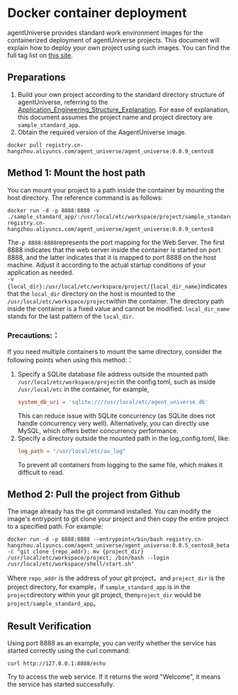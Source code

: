 # Docker container deployment

agentUniverse provides standard work environment images for the containerized deployment of agentUniverse projects. This document will explain how to deploy your own project using such images. You can find the full tag list on  [this site](https://cr.console.aliyun.com/repository/cn-hangzhou/agent_universe/agent_universe/images).

## Preparations
1.  Build your own project according to the standard directory structure of agentUniverse, referring to the [Application_Engineering_Structure_Explanation](../../../Get_Start/1.Application_Project_Structure_and_Explanation.md). For ease of explanation, this document assumes the project name and project directory are `sample_standard_app`.
2.   Obtain the required version of the AagentUniverse image.
```shell
docker pull registry.cn-hangzhou.aliyuncs.com/agent_universe/agent_universe:0.0.9_centos8
```


## Method 1: Mount the host path
You can mount your project to a path inside the container by mounting the host directory. The reference command is as follows:
```shell
docker run -d -p 8888:8888 -v ./sample_standard_app/:/usr/local/etc/workspace/project/sample_standard_app registry.cn-hangzhou.aliyuncs.com/agent_universe/agent_universe:0.0.9_centos8
```
The`-p 8888:8888`represents the port mapping for the Web Server. The first 8888 indicates that the web server inside the container is started on port 8888, and the latter indicates that it is mapped to port 8888 on the host machine. Adjust it according to the actual startup conditions of your application as needed.  
`-v {local_dir}:/usr/local/etc/workspace/project/{local_dir_name}`indicates that the `local_dir` directory on the host is mounted to the `/usr/local/etc/workspace/project`within the container. The directory path inside the container is a fixed value and cannot be modified. `local_dir_name` stands for the last pattern of the `local_dir`.

### Precautions:：
If you need multiple containers to mount the same directory, consider the following points when using this method:：
1. Specify a SQLite database file address outside the mounted path `/usr/local/etc/workspace/project`in the config.toml, such as inside `/usr/local/etc` in the container, for example,
    ```toml
    system_db_uri = 'sqlite:////usr/local/etc/agent_universe.db'
    ```
    This can reduce issue with SQLite concurrency (as SQLite does not handle concurrency very well). Alternatively, you can directly use MySQL, which offers better concurrency performance.
2. Specify a directory outside the mounted path in the log_config.toml, like:
    ```toml
    log_path = "/usr/local/etc/au_log"
    ```
    To prevent all containers from logging to the same file, which makes it difficult to read.

## Method 2: Pull the project from Github
The image already has the git command installed. You can modify the image's entrypoint to git clone your project and then copy the entire project to a specified path. For example:
```shell
docker run -d -p 8888:8888 --entrypoint=/bin/bash registry.cn-hangzhou.aliyuncs.com/agent_universe/agent_universe:0.0.5_centos8_beta -c "git clone {repo_addr}; mv {project_dir} /usr/local/etc/workspace/project; /bin/bash --login /usr/local/etc/workspace/shell/start.sh"
````
Where `repo_addr` is the address of your git project，and `project_dir` is the project directory, for example，if `sample_standard_app` is in the `project`directory within your git project, then`project_dir` would be `project/sample_standard_app`。
## Result Verification
Using port 8888 as an example, you can verify whether the service has started correctly using the curl command:
```shell
curl http://127.0.0.1:8888/echo
```
Try to access the web service. If it returns the word "Welcome", it means the service has started successfully.
